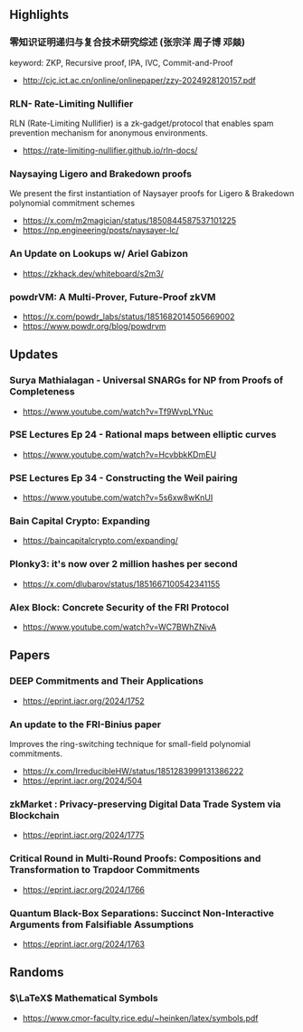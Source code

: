 ## Highlights
### 零知识证明递归与复合技术研究综述 (张宗洋 周子博 邓燚)
keyword: ZKP, Recursive proof, IPA, IVC, Commit-and-Proof 
- <http://cjc.ict.ac.cn/online/onlinepaper/zzy-2024928120157.pdf>
### RLN- Rate-Limiting Nullifier
RLN (Rate-Limiting Nullifier) is a zk-gadget/protocol that enables spam prevention mechanism for anonymous environments.
- <https://rate-limiting-nullifier.github.io/rln-docs/>
### Naysaying Ligero and Brakedown proofs
We present the first instantiation of Naysayer proofs for Ligero & Brakedown polynomial commitment schemes
- <https://x.com/m2magician/status/1850844587537101225>
- <https://np.engineering/posts/naysayer-lc/>
### An Update on Lookups w/ Ariel Gabizon
- <https://zkhack.dev/whiteboard/s2m3/>
### powdrVM: A Multi-Prover, Future-Proof zkVM 
- <https://x.com/powdr_labs/status/1851682014505669002>
- <https://www.powdr.org/blog/powdrvm>

## Updates
### Surya Mathialagan - Universal SNARGs for NP from Proofs of Completeness
- <https://www.youtube.com/watch?v=Tf9WvpLYNuc>
### PSE Lectures Ep 24 - Rational maps between elliptic curves
- <https://www.youtube.com/watch?v=HcvbbkKDmEU>
### PSE Lectures Ep 34 - Constructing the Weil pairing
- <https://www.youtube.com/watch?v=5s6xw8wKnUI>
### Bain Capital Crypto: Expanding 
- <https://baincapitalcrypto.com/expanding/>
### Plonky3: it's now over 2 million hashes per second
- <https://x.com/dlubarov/status/1851667100542341155>
### Alex Block: Concrete Security of the FRI Protocol
- <https://www.youtube.com/watch?v=WC7BWhZNivA>

## Papers
### DEEP Commitments and Their Applications
- <https://eprint.iacr.org/2024/1752>
### An update to the FRI-Binius paper 
Improves the ring-switching technique for small-field polynomial commitments.
- <https://x.com/IrreducibleHW/status/1851283999131386222>
- <https://eprint.iacr.org/2024/504>
### zkMarket : Privacy-preserving Digital Data Trade System via Blockchain
- <https://eprint.iacr.org/2024/1775>
### Critical Round in Multi-Round Proofs: Compositions and Transformation to Trapdoor Commitments
- <https://eprint.iacr.org/2024/1766>
### Quantum Black-Box Separations: Succinct Non-Interactive Arguments from Falsifiable Assumptions
- <https://eprint.iacr.org/2024/1763>

## Randoms
### $\LaTeX$ Mathematical Symbols
- <https://www.cmor-faculty.rice.edu/~heinken/latex/symbols.pdf>
